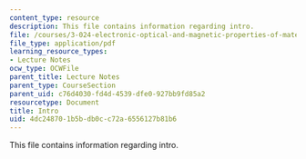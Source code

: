 ```yaml
---
content_type: resource
description: This file contains information regarding intro.
file: /courses/3-024-electronic-optical-and-magnetic-properties-of-materials-spring-2013/4dc248701b5bdb0cc72a6556127b81b6_MIT3_024S13_2012lec1Intro.pdf
file_type: application/pdf
learning_resource_types:
- Lecture Notes
ocw_type: OCWFile
parent_title: Lecture Notes
parent_type: CourseSection
parent_uid: c76d4030-fd4d-4539-dfe0-927bb9fd85a2
resourcetype: Document
title: Intro
uid: 4dc24870-1b5b-db0c-c72a-6556127b81b6
---
```

This file contains information regarding intro.

